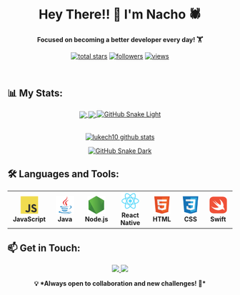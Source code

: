 <h1 align="center">Hey There!! 👋 I'm Nacho 🕷️</h1>

<p align="center">
  <b>Focused on becoming a better developer every day! 🏋</b>
</p>
<div align="center">
<p align="center">
  <a href="https://github.com/lukech10?tab=repositories&sort=stargazers">
    <img alt="total stars" title="Total stars on GitHub" src="https://custom-icon-badges.demolab.com/github/stars/lukech10?color=55960c&style=for-the-badge&labelColor=488207&logo=star"/></a>
  <a href="https://github.com/lukech10?tab=followers">
    <img alt="followers" title="Follow me on Github" src="https://custom-icon-badges.demolab.com/github/followers/lukech10?color=236ad3&labelColor=1155ba&style=for-the-badge&logo=person-add&label=Followers&logoColor=white"/></a>
  <a href="https://github.com/lukech10/view-count-badge">
    <img alt="views" title="GitHub profile views" src="https://view-count-badge.zohan.tech/lukech10/profile?color=6b105d&labelColor=913e96&style=for-the-badge&logo=eye&label=VISITORS&logoColor=white"/></a>
</p>
</div>
</br>

## 📊 My Stats:
<div align="center">
 <a href="https://github.com/lukech10/github-readme-stats">
   <img align="center" src="https://github-readme-stats.vercel.app/api?username=lukech10&show_icons=true&theme=midnight-purple&hide_border=true" />
 </a><a href="https://github.com/lukech10/github-readme-stats">
   <img align="center" src="https://github-readme-stats.vercel.app/api/top-langs/?username=lukech10&layout=compact&theme=midnight-purple&hide_border=true" />
 </a><a href="https://github.com/lukech10#gh-light-mode-only" align="center">
  <img alt="GitHub Snake Light" src="https://githubusercontent.zohan.tech/snk.svg?user=lukech10&repo=Zo-Bro-23&branch=output&path=github-contribution-grid-snake.svg#gh-light-mode-only" />
</a>
</div>
</br>
<div align="center">
<p align="center">
  <a href="https://github.com/vn7n24fzkq/github-profile-summary-cards"><img align="center" src="http://github-profile-summary-cards.vercel.app/api/cards/profile-details?username=lukech10&theme=tokyonight" alt="lukech10 github stats" /></a>
</p>
</div>

<div align="center">
<a href="https://github.com/Zo-Bro-23#gh-dark-mode-only" align="center">
  <img alt="GitHub Snake Dark" src="https://githubusercontent.zohan.tech/snk.svg?user=Zo-Bro-23&repo=Zo-Bro-23&branch=output&path=github-contribution-grid-snake-dark.svg#gh-dark-mode-only" />
</a>
</p>
</div>

## 🛠️ Languages and Tools:
<p align="center">
  <table style="border: none;">
    <tr>
      <td align="center" width="150">
        <img src="https://raw.githubusercontent.com/devicons/devicon/master/icons/javascript/javascript-original.svg" width="40"/><br/>
        <b>JavaScript</b>
      </td>
      <td align="center" width="150">
        <img src="https://raw.githubusercontent.com/devicons/devicon/master/icons/java/java-original.svg" width="40"/><br/>
        <b>Java</b>
      </td>
      <td align="center" width="150">
        <img src="https://raw.githubusercontent.com/devicons/devicon/master/icons/nodejs/nodejs-original.svg" width="40"/><br/>
        <b>Node.js</b>
      </td>
      <td align="center" width="150">
        <img src="https://raw.githubusercontent.com/devicons/devicon/master/icons/react/react-original.svg" width="40"/><br/>
        <b>React Native</b>
      </td>
      <td align="center" width="150">
        <img src="https://raw.githubusercontent.com/devicons/devicon/master/icons/html5/html5-original.svg" width="40"/><br/>
        <b>HTML</b>
      </td>
      <td align="center" width="150">
        <img src="https://raw.githubusercontent.com/devicons/devicon/master/icons/css3/css3-original.svg" width="40"/><br/>
        <b>CSS</b>
      </td>
      <td align="center" width="150">
        <img src="https://raw.githubusercontent.com/devicons/devicon/master/icons/swift/swift-original.svg" width="40"/><br/>
        <b>Swift</b>
      </td>
    </tr>
  </table>
</p>

## 📫 Get in Touch:
<p align="center">
  <a href="https://www.linkedin.com/in/ignacio-luque-lopez-619b581a9/" target="_blank">
    <img src="https://img.shields.io/badge/LinkedIn-0077B5?style=for-the-badge&logo=linkedin&logoColor=white" width="150"/>
  </a>
  <a href="mailto:ignacioluquelopez@live.com">
    <img src="https://img.shields.io/badge/Email-D44638?style=for-the-badge&logo=gmail&logoColor=white" width="140"/>
  </a>
</p>

<p align="center">
  <b>💡 *Always open to collaboration and new challenges! 🚀*</b>
</p>



